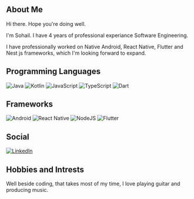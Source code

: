 About Me
---
Hi there. Hope you're doing well.

I'm Sohail. I have 4 years of professional experiance Software Engineering. 

I have professionally worked on Native Android, React Native, Flutter and Nest js frameworks, which I'm looking forward to expand.

Programming Languages
---
![Java](https://img.shields.io/badge/java-%23ED8B00.svg?style=for-the-badge&logo=java&logoColor=white)
![Kotlin](https://img.shields.io/badge/kotlin-%230095D5.svg?style=for-the-badge&logo=kotlin&logoColor=white)
![JavaScript](https://img.shields.io/badge/javascript-%23323330.svg?style=for-the-badge&logo=javascript&logoColor=%23F7DF1E)
![TypeScript](https://img.shields.io/badge/typescript-%23007ACC.svg?style=for-the-badge&logo=typescript&logoColor=white)
![Dart](https://img.shields.io/badge/dart-%230175C2.svg?style=for-the-badge&logo=dart&logoColor=white)

Frameworks
---
![Android](https://img.shields.io/badge/Android-3DDC84?style=for-the-badge&logo=android&logoColor=white)
![React Native](https://img.shields.io/badge/react_native-%2320232a.svg?style=for-the-badge&logo=react&logoColor=%2361DAFB)
![NodeJS](https://img.shields.io/badge/node.js-6DA55F?style=for-the-badge&logo=node.js&logoColor=white)
![Flutter](https://img.shields.io/badge/Flutter-%2302569B.svg?style=for-the-badge&logo=Flutter&logoColor=white)

Social 
---
[![LinkedIn](https://img.shields.io/badge/linkedin-%230077B5.svg?style=for-the-badge&logo=linkedin&logoColor=white)](https://np.linkedin.com/in/sohail-shrestha-84a04a143)

Hobbies and Intrests
---
Well beside coding, that takes most of my time, I love playing guitar and producing music. 

